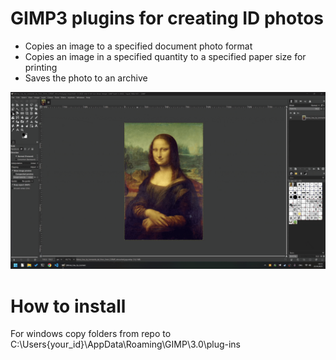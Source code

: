 # GIMP3 plugins for creating ID photos
- Copies an image to a specified document photo format
- Copies an image in a specified quantity to a specified paper size for printing
- Saves the photo to an archive

![demo](./demo.gif)

# How to install
For windows
copy folders from repo to C:\Users\{your_id}\AppData\Roaming\GIMP\3.0\plug-ins
